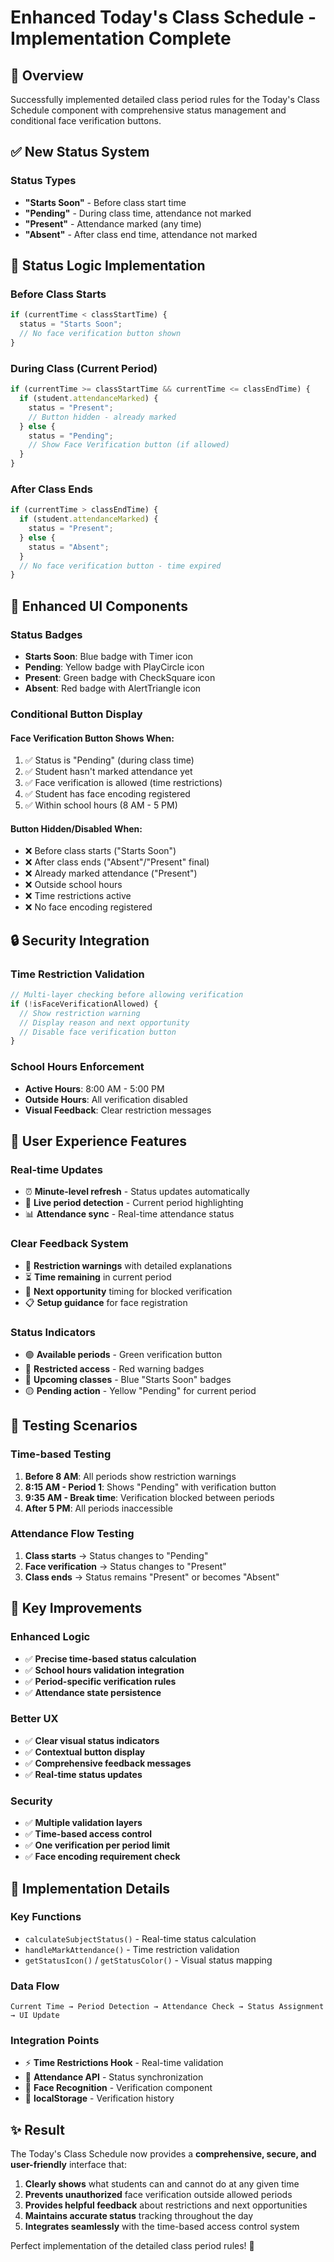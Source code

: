 # Enhanced Today's Class Schedule - Implementation Complete

## 🎯 Overview
Successfully implemented detailed class period rules for the Today's Class Schedule component with comprehensive status management and conditional face verification buttons.

## ✅ New Status System

### Status Types
- **"Starts Soon"** - Before class start time
- **"Pending"** - During class time, attendance not marked
- **"Present"** - Attendance marked (any time)
- **"Absent"** - After class end time, attendance not marked

## 🔄 Status Logic Implementation

### Before Class Starts
```typescript
if (currentTime < classStartTime) {
  status = "Starts Soon";
  // No face verification button shown
}
```

### During Class (Current Period)
```typescript
if (currentTime >= classStartTime && currentTime <= classEndTime) {
  if (student.attendanceMarked) {
    status = "Present";
    // Button hidden - already marked
  } else {
    status = "Pending";
    // Show Face Verification button (if allowed)
  }
}
```

### After Class Ends
```typescript
if (currentTime > classEndTime) {
  if (student.attendanceMarked) {
    status = "Present";
  } else {
    status = "Absent";
  }
  // No face verification button - time expired
}
```

## 🎨 Enhanced UI Components

### Status Badges
- **Starts Soon**: Blue badge with Timer icon
- **Pending**: Yellow badge with PlayCircle icon  
- **Present**: Green badge with CheckSquare icon
- **Absent**: Red badge with AlertTriangle icon

### Conditional Button Display

#### Face Verification Button Shows When:
1. ✅ Status is "Pending" (during class time)
2. ✅ Student hasn't marked attendance yet
3. ✅ Face verification is allowed (time restrictions)
4. ✅ Student has face encoding registered
5. ✅ Within school hours (8 AM - 5 PM)

#### Button Hidden/Disabled When:
- ❌ Before class starts ("Starts Soon")
- ❌ After class ends ("Absent"/"Present" final)
- ❌ Already marked attendance ("Present")
- ❌ Outside school hours
- ❌ Time restrictions active
- ❌ No face encoding registered

## 🔒 Security Integration

### Time Restriction Validation
```typescript
// Multi-layer checking before allowing verification
if (!isFaceVerificationAllowed) {
  // Show restriction warning
  // Display reason and next opportunity
  // Disable face verification button
}
```

### School Hours Enforcement
- **Active Hours**: 8:00 AM - 5:00 PM
- **Outside Hours**: All verification disabled
- **Visual Feedback**: Clear restriction messages

## 📱 User Experience Features

### Real-time Updates
- ⏰ **Minute-level refresh** - Status updates automatically
- 🔄 **Live period detection** - Current period highlighting
- 📊 **Attendance sync** - Real-time attendance status

### Clear Feedback System
- 🚨 **Restriction warnings** with detailed explanations
- ⏳ **Time remaining** in current period
- 🔮 **Next opportunity** timing for blocked verification
- 📋 **Setup guidance** for face registration

### Status Indicators
- 🟢 **Available periods** - Green verification button
- 🔴 **Restricted access** - Red warning badges
- 🔵 **Upcoming classes** - Blue "Starts Soon" badges
- 🟡 **Pending action** - Yellow "Pending" for current period

## 🧪 Testing Scenarios

### Time-based Testing
1. **Before 8 AM**: All periods show restriction warnings
2. **8:15 AM - Period 1**: Shows "Pending" with verification button
3. **9:35 AM - Break time**: Verification blocked between periods
4. **After 5 PM**: All periods inaccessible

### Attendance Flow Testing
1. **Class starts** → Status changes to "Pending"
2. **Face verification** → Status changes to "Present"
3. **Class ends** → Status remains "Present" or becomes "Absent"

## 🚀 Key Improvements

### Enhanced Logic
- ✅ **Precise time-based status calculation**
- ✅ **School hours validation integration**
- ✅ **Period-specific verification rules**
- ✅ **Attendance state persistence**

### Better UX
- ✅ **Clear visual status indicators**
- ✅ **Contextual button display**
- ✅ **Comprehensive feedback messages**
- ✅ **Real-time status updates**

### Security
- ✅ **Multiple validation layers**
- ✅ **Time-based access control**
- ✅ **One verification per period limit**
- ✅ **Face encoding requirement check**

## 🎯 Implementation Details

### Key Functions
- `calculateSubjectStatus()` - Real-time status calculation
- `handleMarkAttendance()` - Time restriction validation
- `getStatusIcon()` / `getStatusColor()` - Visual status mapping

### Data Flow
```
Current Time → Period Detection → Attendance Check → Status Assignment → UI Update
```

### Integration Points
- ⚡ **Time Restrictions Hook** - Real-time validation
- 🔄 **Attendance API** - Status synchronization  
- 📱 **Face Recognition** - Verification component
- 💾 **localStorage** - Verification history

## ✨ Result

The Today's Class Schedule now provides a **comprehensive, secure, and user-friendly** interface that:

1. **Clearly shows** what students can and cannot do at any given time
2. **Prevents unauthorized** face verification outside allowed periods
3. **Provides helpful feedback** about restrictions and next opportunities
4. **Maintains accurate status** tracking throughout the day
5. **Integrates seamlessly** with the time-based access control system

Perfect implementation of the detailed class period rules! 🎉
